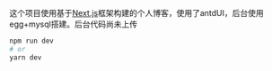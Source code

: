这个项目使用基于[Next.js](https://nextjs.org/)框架构建的个人博客，使用了antdUI，后台使用egg+mysql搭建。后台代码尚未上传

```bash
npm run dev
# or
yarn dev
```

